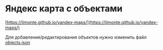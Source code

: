 # Яндекс карта с объектами

[https://limonte.github.io/yandex-maps/](https://limonte.github.io/yandex-maps/)

Для добавления/редактирования объектов нужно изменить файл [objects.json](../../edit/master/objects.json)
